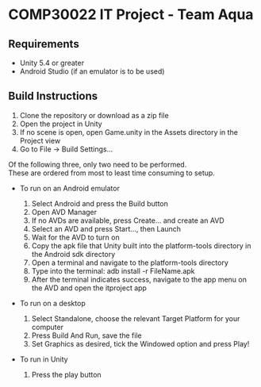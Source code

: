 COMP30022 IT Project - Team Aqua
================================

Requirements
------------
- Unity 5.4 or greater
- Android Studio (if an emulator is to be used)


Build Instructions
------------------
1. Clone the repository or download as a zip file
2. Open the project in Unity
3. If no scene is open, open Game.unity in the Assets directory
   in the Project view
4. Go to File -> Build Settings...

Of the following three, only two need to be performed.  
These are ordered from most to least time consuming to setup.

* To run on an Android emulator
    1. Select Android and press the Build button
    2. Open AVD Manager
    3. If no AVDs are available, press Create... and create an AVD
    4. Select an AVD and press Start..., then Launch
    5. Wait for the AVD to turn on
    6. Copy the apk file that Unity built into the platform-tools
       directory in the Android sdk directory
    7. Open a terminal and navigate to the platform-tools directory
    8. Type into the terminal: adb install -r FileName.apk
    9. After the terminal indicates success, navigate to the app menu
       on the AVD and open the itproject app

* To run on a desktop
    1. Select Standalone, choose the relevant Target Platform for your computer
    2. Press Build And Run, save the file
    3. Set Graphics as desired, tick the Windowed option and press Play!

* To run in Unity
    1. Press the play button
